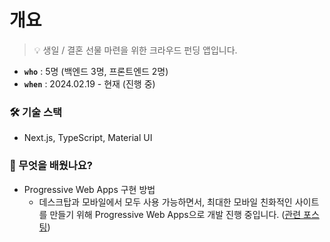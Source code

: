 # 개요
> 💡 생일 / 결혼 선물 마련을 위한 크라우드 펀딩 앱입니다.

* __`who`__ : 5명 (백엔드 3명, 프론트엔드 2명)
* __`when`__ : 2024.02.19 - 현재 (진행 중)

### 🛠 기술 스택
* Next.js, TypeScript, Material UI

### 👀 무엇을 배웠나요?
* Progressive Web Apps 구현 방법
  * 데스크탑과 모바일에서 모두 사용 가능하면서, 최대한 모바일 친화적인 사이트를 만들기 위해 Progressive Web Apps으로 개발 진행 중입니다. ([관련 포스팅](https://velog.io/@youngeui_hong/PWA%EC%99%80-Next.js%EB%A5%BC-%EC%82%AC%EC%9A%A9%ED%95%B4%EC%84%9C-%EB%AA%A8%EB%B0%94%EC%9D%BC-%EC%95%B1-%EB%A7%8C%EB%93%A4%EA%B8%B0)) 
